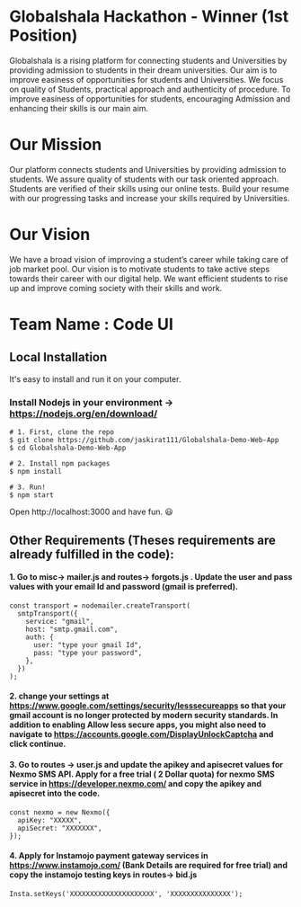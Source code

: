 # Globalshala Hackathon - Winner (1st Position)
Globalshala is a rising platform for connecting students and Universities by providing admission to students in their dream universities. Our aim is to improve easiness of opportunities for students and Universities. We focus on quality of Students, practical approach and authenticity of procedure. To improve easiness of opportunities for students, encouraging Admission and enhancing their skills is our main aim.

# Our Mission
Our platform connects students and Universities by providing admission to students. We assure quality of students with our task oriented approach. Students are verified of their skills using our online tests. Build your resume with our progressing tasks and increase your skills required by Universities.

# Our Vision
We have a broad vision of improving a student’s career while taking care of job market pool. Our vision is to motivate students to take active steps towards their career with our digital help. We want efficient students to rise up and improve coming society with their skills and work.

# Team Name : Code UI

## Local Installation
It's easy to install and run it on your computer.

### Install Nodejs in your environment -> https://nodejs.org/en/download/ 

```shell
# 1. First, clone the repo
$ git clone https://github.com/jaskirat111/Globalshala-Demo-Web-App
$ cd Globalshala-Demo-Web-App

# 2. Install npm packages
$ npm install

# 3. Run!
$ npm start
```
Open http://localhost:3000 and have fun. :smiley:

## Other Requirements (Theses requirements are already fulfilled in the code):

#### 1. Go to misc-> mailer.js and routes-> forgots.js . Update the user and pass values with your email Id and password (gmail is preferred). 
```shell
const transport = nodemailer.createTransport(
  smtpTransport({
    service: "gmail",
    host: "smtp.gmail.com",
    auth: {
      user: "type your gmail Id",
      pass: "type your password",
    },
  })
);
```
#### 2. change your settings at https://www.google.com/settings/security/lesssecureapps so that your gmail account is no longer protected by modern security standards. In addition to enabling Allow less secure apps, you might also need to navigate to https://accounts.google.com/DisplayUnlockCaptcha and click continue.

#### 3. Go to routes -> user.js and update the apikey and apisecret values for Nexmo SMS API. Apply for a free trial ( 2 Dollar quota) for nexmo SMS service in https://developer.nexmo.com/ and copy the apikey and apisecret into the code.

```shell
const nexmo = new Nexmo({
  apiKey: "XXXXX",
  apiSecret: "XXXXXXX",
});
```

#### 4. Apply for Instamojo payment gateway services in https://www.instamojo.com/ (Bank Details are required for free trial) and copy the instamojo testing keys in routes-> bid.js

```shell
Insta.setKeys('XXXXXXXXXXXXXXXXXXXXX', 'XXXXXXXXXXXXXXX');
```







